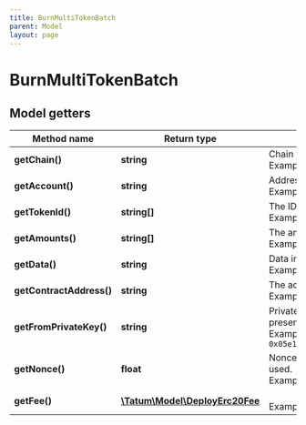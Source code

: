 ```yaml
---
title: BurnMultiTokenBatch
parent: Model
layout: page
---
```


# BurnMultiTokenBatch

## Model getters

Method name | Return type | Description | Notes
------------ | ------------- | ------------- | -------------
**getChain()** | **string** | Chain to work with. <br>Example: `ETH` |
**getAccount()** | **string** | Address of holder <br>Example: `0x4b812a77b109A150C2Fc89eD133EaBC78bC9EC8f` |
**getTokenId()** | **string[]** | The IDs of the Multi Tokens to be destroyed. <br>Example: `["1000","1001"]` |
**getAmounts()** | **string[]** | The amounts of the Multi Tokens to be destroyed. <br>Example: `["10","10"]` |
**getData()** | **string** | Data in bytes <br>Example: `0x1234` | [optional]
**getContractAddress()** | **string** | The address of the Multi Token smart contract <br>Example: `0x687422eEA2cB73B5d3e242bA5456b782919AFc85` |
**getFromPrivateKey()** | **string** | Private key of sender address. Private key, or signature Id must be present. <br>Example: `0x05e150c73f1920ec14caa1e0b6aa09940899678051a78542840c2668ce5080c2` |
**getNonce()** | **float** | Nonce to be set to transaction. If not present, last known nonce will be used. <br>Example: `null` | [optional]
**getFee()** | [**\Tatum\Model\DeployErc20Fee**](../DeployErc20Fee) |  <br>Example: `null` | [optional]

